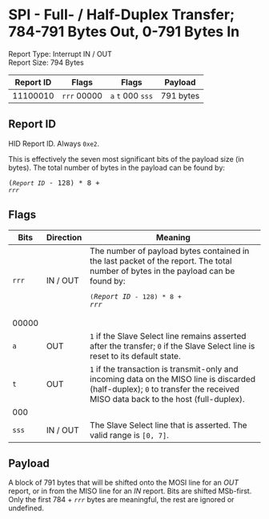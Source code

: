 
# SPI - Full- / Half-Duplex Transfer; 784-791 Bytes Out, 0-791 Bytes In
Report Type: Interrupt IN / OUT<br />
Report Size: 794 Bytes

| Report ID | Flags | Flags | Payload |
|-----------|-------|-------|---------|
| 11100010 | `rrr`&nbsp;00000 | `a`&nbsp;`t`&nbsp;000&nbsp;`sss` | 791 bytes |

## Report ID
HID Report ID.  Always `0xe2`.

This is effectively the seven most significant bits of the payload size (in bytes).  The total number of bytes in the payload can be found by: <pre>(*`Report ID`* - 128) * 8 + *`rrr`*</pre>

## Flags

| Bits  | Direction | Meaning |
|-------|-----------|---------|
| `rrr` | IN / OUT  | The number of payload bytes contained in the last packet of the report.  The total number of bytes in the payload can be found by: <pre>(*`Report ID`* - 128) * 8 + *`rrr`*</pre> |
| 00000 |          |                                                                       |
| `a`   | OUT      | `1` if the Slave Select line remains asserted after the transfer; `0` if the Slave Select line is reset to its default state. |
| `t`   | OUT      | `1` if the transaction is transmit-only and incoming data on the MISO line is discarded (half-duplex); `0` to transfer the received MISO data back to the host (full-duplex). |
| 000   |          |                                                                       |
| `sss` | IN / OUT | The Slave Select line that is asserted.  The valid range is `[0, 7]`. |

## Payload
A block of 791 bytes that will be shifted onto the MOSI line for an *OUT* report, or in from the MISO line for an *IN* report.  Bits are shifted MSb-first.  Only the first 784 + *`rrr`* bytes are meaningful, the rest are ignored or undefined.
